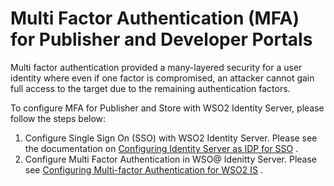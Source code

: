 # Multi Factor Authentication (MFA) for Publisher and Developer Portals

Multi factor authentication provided a many-layered security for a user identity where even if one factor is compromised, an attacker cannot gain full access to the target due to the remaining authentication factors.

To configure MFA for Publisher and Store with WSO2 Identity Server, please follow the steps below:

1.  Configure Single Sign On (SSO) with WSO2 Identity Server. Please see the documentation on [Configuring Identity Server as IDP for SSO](https://docs.wso2.com/display/AM210/Configuring+Identity+Server+as+IDP+for+SSO) .
2.  Configure Multi Factor Authentication in WSO@ Idenitty Server. Please see [Configuring Multi-factor Authentication for WSO2 IS](https://docs.wso2.com/display/IS530/Configuring+Multi-factor+Authentication+for+WSO2+IS) .

